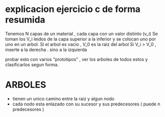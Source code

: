 # explicacion ejercicio c de forma resumida 
Tenemos N capas de un material , cada capa con un valor distinto (v_i)
Se toman los V_i leidos de la capa superior a la inferior y se colocan uno por uno en un arbol.
Si el arbol es vacio , V_0 es la raiz del arbol
Si V_i > V_0 , inserte a la derecha . sino a la izquierda

probar esto con varios "prototipos" , ver los arboles de todos estos y clasificarlos segun forma.

# ARBOLES

- tienen un unico camino entre la raiz y algun nodo 
- cada nodo esta enlazado con su sucesor y sus predecesores ( puede n predecesores )
